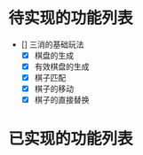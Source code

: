 # 待实现的功能列表

- [] 三消的基础玩法
  - [x] 棋盘的生成
  - [x] 有效棋盘的生成
  - [x] 棋子匹配
  - [x] 棋子的移动
  - [x] 棋子的直接替换

# 已实现的功能列表
